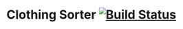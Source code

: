 # Clothing Sorter [![Build Status](https://travis-ci.org/uniformstack/clothing-sorter.svg?branch=master)](https://travis-ci.org/uniformstack/clothing-sorter)

